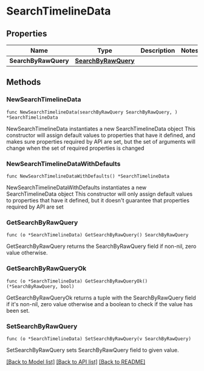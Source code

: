 # SearchTimelineData

## Properties

Name | Type | Description | Notes
------------ | ------------- | ------------- | -------------
**SearchByRawQuery** | [**SearchByRawQuery**](SearchByRawQuery.md) |  | 

## Methods

### NewSearchTimelineData

`func NewSearchTimelineData(searchByRawQuery SearchByRawQuery, ) *SearchTimelineData`

NewSearchTimelineData instantiates a new SearchTimelineData object
This constructor will assign default values to properties that have it defined,
and makes sure properties required by API are set, but the set of arguments
will change when the set of required properties is changed

### NewSearchTimelineDataWithDefaults

`func NewSearchTimelineDataWithDefaults() *SearchTimelineData`

NewSearchTimelineDataWithDefaults instantiates a new SearchTimelineData object
This constructor will only assign default values to properties that have it defined,
but it doesn't guarantee that properties required by API are set

### GetSearchByRawQuery

`func (o *SearchTimelineData) GetSearchByRawQuery() SearchByRawQuery`

GetSearchByRawQuery returns the SearchByRawQuery field if non-nil, zero value otherwise.

### GetSearchByRawQueryOk

`func (o *SearchTimelineData) GetSearchByRawQueryOk() (*SearchByRawQuery, bool)`

GetSearchByRawQueryOk returns a tuple with the SearchByRawQuery field if it's non-nil, zero value otherwise
and a boolean to check if the value has been set.

### SetSearchByRawQuery

`func (o *SearchTimelineData) SetSearchByRawQuery(v SearchByRawQuery)`

SetSearchByRawQuery sets SearchByRawQuery field to given value.



[[Back to Model list]](../README.md#documentation-for-models) [[Back to API list]](../README.md#documentation-for-api-endpoints) [[Back to README]](../README.md)


